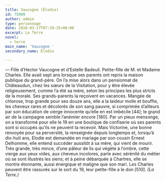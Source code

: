 ```yaml
---
title: Vaucogne (Élodie)
id: 75989
author: admin
type: personnage
date: 2010-03-17T07:29:25+00:00
excerpt: La Terre
novel:
  - terre
main_name: 'Vaucogne '
secondary_name: Élodie

---
```

— Fille d&rsquo;Hector Vaucogne et d&rsquo;Estelle Badeuil. Petite-fille de M. et Madame Charles. Elle avait sept ans lorsque ses parents ont repris la maison publique du grand-père. On l&rsquo;a mise alors dans un pensionnat de Châteaudun, chez les sœurs de la Visitation, pour y être élevée religieusement, comme l&rsquo;a été sa mère, selon les principes les plus stricts de la morale. Ses grands-parents la reçoivent en vacances. Mangée de chlorose, trop grande pour ses douze ans, elle a la laideur molle et bouffie, les cheveux rares et décolorés de son sang pauvre, si comprimée d&rsquo;ailleurs par son éducation de vierge innocente qu&rsquo;elle en est imbécile [44]; le grand air de la campagne semble l&rsquo;anémier encore [180]. Par un pieux mensonge, on a transformé pour elle le 19 en une boutique de confiserie où ses parents sont si occupés qu&rsquo;ils ne peuvent la recevoir. Mais Victorine, une bonne renvoyée pour sa perversité, la renseignée depuis longtemps et, lorsqu&rsquo;à dix-huit ans, Elodie est demandée en mariage par son cousin Ernest Delhomme, elle entend succéder aussitôt à sa mère, qui vient de mourir. Très grande, très mince, d&rsquo;une pâleur de lis qui végète à l&rsquo;ombre, cette vierge aux yeux vides, aux cheveux incolores, parle avec sérénité du métier où se sont illustrés les siens; et à peine débarquée à Chartres, elle se montre étonnante, aussi énergique et maligne que son mari. Les Charles peuvent être rassurés sur le sort du 19, leur petite-fille a le don [510]. _(La Terre.)_